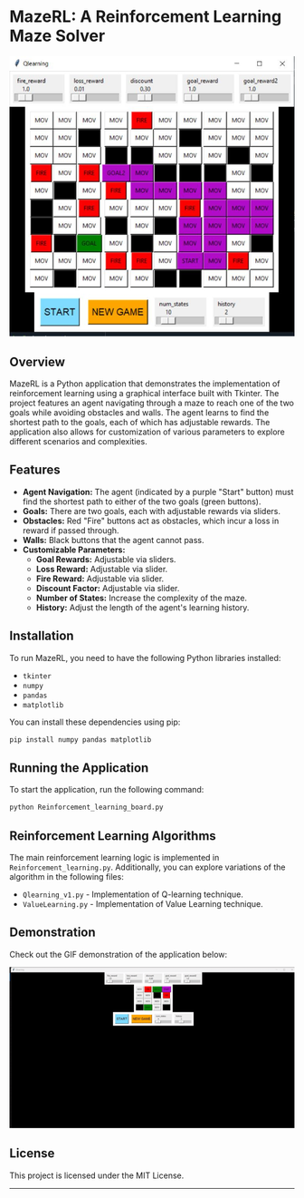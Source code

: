
# MazeRL: A Reinforcement Learning Maze Solver

![Demo](maze_game2.JPG)

## Overview

MazeRL is a Python application that demonstrates the implementation of reinforcement learning using a graphical interface built with Tkinter. The project features an agent navigating through a maze to reach one of the two goals while avoiding obstacles and walls. The agent learns to find the shortest path to the goals, each of which has adjustable rewards. The application also allows for customization of various parameters to explore different scenarios and complexities.

## Features

- **Agent Navigation:** The agent (indicated by a purple "Start" button) must find the shortest path to either of the two goals (green buttons).
- **Goals:** There are two goals, each with adjustable rewards via sliders.
- **Obstacles:** Red "Fire" buttons act as obstacles, which incur a loss in reward if passed through.
- **Walls:** Black buttons that the agent cannot pass.
- **Customizable Parameters:** 
  - **Goal Rewards:** Adjustable via sliders.
  - **Loss Reward:** Adjustable via slider.
  - **Fire Reward:** Adjustable via slider.
  - **Discount Factor:** Adjustable via slider.
  - **Number of States:** Increase the complexity of the maze.
  - **History:** Adjust the length of the agent's learning history.

## Installation

To run MazeRL, you need to have the following Python libraries installed:

- `tkinter`
- `numpy`
- `pandas`
- `matplotlib`

You can install these dependencies using pip:

```bash
pip install numpy pandas matplotlib
```

## Running the Application

To start the application, run the following command:

```bash
python Reinforcement_learning_board.py
```

## Reinforcement Learning Algorithms

The main reinforcement learning logic is implemented in `Reinforcement_learning.py`. Additionally, you can explore variations of the algorithm in the following files:

- `Qlearning_v1.py` - Implementation of Q-learning technique.
- `ValueLearning.py` - Implementation of Value Learning technique.

## Demonstration

Check out the GIF demonstration of the application below:

![Demo](demo.gif)

## License

This project is licensed under the MIT License.

---

